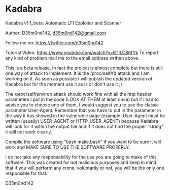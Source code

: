 # Kadabra

Kadabra v1.1_beta: Automatic LFI Exploiter and Scanner

Author: D35m0nd142, <d35m0nd142@gmail.com>

Follow me on: https://twitter.com/d35m0nd142

Tutorial Video: https://www.youtube.com/watch?v=iE1ILC86fYk
To report any kind of problem mail me to the email address written above.

This is a beta release, in fact the project is almost complete but there is still one way of attack to implement. It is the /proc/self/fd attack and I am working on it. As soon as possible I will publish the updated version of Kadabra but for the moment use it as is or don't use it ;) 

The /proc/self/environ attack should work fine with all the http header parameters I put in the code (LOOK AT THEM at least once) but if i had to advise you to choose one of them, I would suggest you to use the classic parameter User-Agent.
Remember that you have to put in the parameter in the way it has showed in the vulnerable page (example: User-Agent must be written (usually) USER_AGENT or HTTP_USER_AGENT) because Kadabra will look for it within the output file and if it does not find the proper "string" it will not work clearly.

Compile the software using "bash make.bash" if you want to be sure it will work and MAKE SURE TO USE THE SOFTWARE PROPERLY.

I do not take any responsability for the use you are going to make of this software. This was created for not malicious purposes and keep in mind that if you will perform any crime, voluntarily or not, you will be the only one responsible for that. 

D35m0nd142
